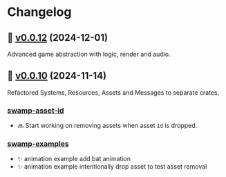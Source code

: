 # Changelog

## 🔖 [v0.0.12](https://github.com/swamp/swamp/releases/tag/v0.0.12) (2024-12-01)

Advanced game abstraction with logic, render and audio.

## 🔖 [v0.0.10](https://github.com/swamp/swamp/releases/tag/v0.0.10) (2024-11-14)

Refactored Systems, Resources, Assets and Messages to separate crates.

### [swamp-asset-id](https://crates.io/crates/swamp-asset-id)

* 🔜 Start working on removing assets when asset `Id` is dropped.

### [swamp-examples](https://crates.io/crates/swamp-examples)

* ✨ animation example add bat animation
* ✨ animation example intentionally drop asset to test asset removal
